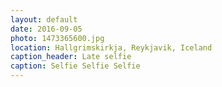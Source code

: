 ```yaml
---
layout: default
date: 2016-09-05
photo: 1473365600.jpg
location: Hallgrimskirkja, Reykjavik, Iceland
caption_header: Late selfie
caption: Selfie Selfie Selfie
---
```

